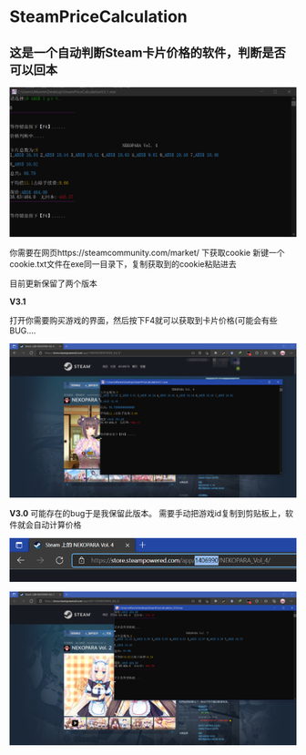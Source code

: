 # SteamPriceCalculation

## 这是一个自动判断Steam卡片价格的软件，判断是否可以回本



![](https://github.com/Afurete233/SteamPriceCalculation/blob/main/img/ys1.png)



你需要在网页https://steamcommunity.com/market/ 下获取cookie
新键一个cookie.txt文件在exe同一目录下，复制获取到的cookie粘贴进去

目前更新保留了两个版本

**V3.1**

打开你需要购买游戏的界面，然后按下F4就可以获取到卡片价格(可能会有些BUG....

![](https://github.com/Afurete233/SteamPriceCalculation/blob/main/img/ys3.png)
 
**V3.0**
可能存在的bug于是我保留此版本。
需要手动把游戏id复制到剪贴板上，软件就会自动计算价格

![](https://github.com/Afurete233/SteamPriceCalculation/blob/main/img/ys2.png)

![](https://github.com/Afurete233/SteamPriceCalculation/blob/main/img/ys4.png)











